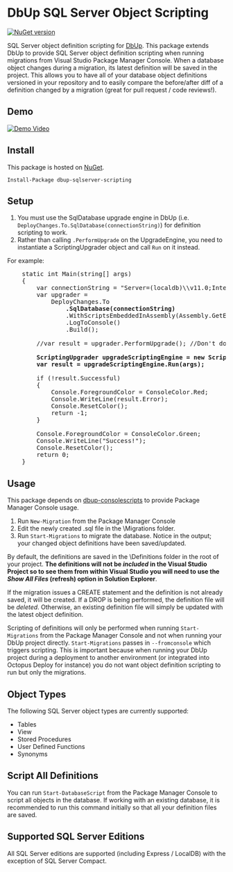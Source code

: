 # DbUp SQL Server Object Scripting
[![NuGet version](https://badge.fury.io/nu/dbup-sqlserver-scripting.svg)](https://badge.fury.io/nu/dbup-sqlserver-scripting)

SQL Server object definition scripting for [DbUp](http://dbup.github.io/).  This package extends DbUp to provide SQL Server object definition scripting when running migrations from Visual Studio Package Manager Console.  When a database object changes during a migration, its latest definition will be saved in the project.  This allows you to have all of your database object definitions versioned in your repository and to easily compare the before/after diff of a definition changed by a migration (great for pull request / code reviews!).   

## Demo

[![Demo Video](https://raw.githubusercontent.com/bradyholt/dbup-sqlserver-scripting/master/assets/demo-thumbnail.png)](https://www.youtube.com/watch?v=2uMsVl_Zk6Y)

## Install
This package is hosted on [NuGet](https://www.nuget.org/packages/dbup-sqlserver-scripting/).

    Install-Package dbup-sqlserver-scripting

## Setup

1. You must use the SqlDatabase upgrade engine in DbUp (i.e. `DeployChanges.To.SqlDatabase(connectionString)`) for definition scripting to work.
2. Rather than calling `.PerformUpgrade` on the UpgradeEngine, you need to instantiate a ScriptingUpgrader object and call `Run` on it instead.

For example:
<pre>
    static int Main(string[] args)
    {
        var connectionString = "Server=(localdb)\\v11.0;Integrated Security=true;AttachDbFileName=C:\\Users\\johndoe\\DbUpTest.mdf;";
        var upgrader =
            DeployChanges.To
                <strong>.SqlDatabase(connectionString)</strong>
                .WithScriptsEmbeddedInAssembly(Assembly.GetExecutingAssembly())
                .LogToConsole()
                .Build();

        //var result = upgrader.PerformUpgrade(); //Don't do this!  Do the following instead.

        <strong>ScriptingUpgrader upgradeScriptingEngine = new ScriptingUpgrader(connectionString, upgrader);</strong>
        <strong>var result = upgradeScriptingEngine.Run(args);</strong>

        if (!result.Successful)
        {
            Console.ForegroundColor = ConsoleColor.Red;
            Console.WriteLine(result.Error);
            Console.ResetColor();
            return -1;
        }

        Console.ForegroundColor = ConsoleColor.Green;
        Console.WriteLine("Success!");
        Console.ResetColor();
        return 0;
    }
</pre>
## Usage
This package depends on [dbup-consolescripts](https://github.com/bradyholt/dbup-consolescripts) to provide Package Manager Console usage.

1. Run `New-Migration` from the Package Manager Console
2. Edit the newly created .sql file in the \Migrations folder.
3. Run `Start-Migrations` to migrate the database.  Notice in the output; your changed object definitions have been saved/updated.

By default, the definitions are saved in the \Definitions folder in the root of your project.  **The definitions will not be *included* in the Visual Studio Project so to see them from within Visual Studio you will need to use the *Show All Files* (refresh) option in Solution Explorer**.

If the migration issues a CREATE statement and the definition is not already saved, it will be created.  If a DROP is being performed, the definition file will be *deleted*.  Otherwise, an existing definition file will simply be updated with the latest object definition.

Scripting of definitions will only be performed when running `Start-Migrations` from the Package Manager Console and not when running your DbUp project directly.  `Start-Migrations` passes in `--fromconsole` which triggers scripting.  This is important because when running your DbUp project during a deployment to another environment (or integrated into Octopus Deploy for instance) you do not want object definition scripting to run but only the migrations.

## Object Types
The following SQL Server object types are currently supported:

* Tables
* View
* Stored Procedures
* User Defined Functions
* Synonyms

## Script All Definitions
You can run `Start-DatabaseScript` from the Package Manager Console to script all objects in the database.  If working with an existing database, it is recommended to run this command initially so that all your definition files are saved.  

## Supported SQL Server Editions
All SQL Server editions are supported (including Express / LocalDB) with the exception of SQL Server Compact. 
